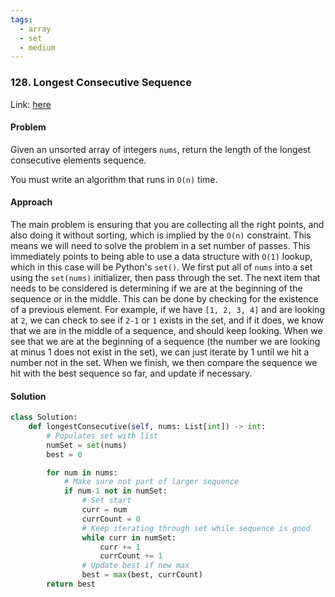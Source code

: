 ```yaml
---
tags:
  - array
  - set
  - medium
---
```


### 128. Longest Consecutive Sequence

Link: [here](https://leetcode.com/problems/longest-consecutive-sequence/description/)

#### Problem
Given an unsorted array of integers `nums`, return the length of the longest consecutive elements sequence.

You must write an algorithm that runs in `O(n)` time.

#### Approach
The main problem is ensuring that you are collecting all the right points, and also doing it without sorting, which is implied by the `O(n)` constraint. This means we will need to solve the problem in a set number of passes.
This immediately points to being able to use a data structure with `O(1)` lookup, which in this case will be Python's `set()`. We first put all of `nums` into a set using the `set(nums)` initializer, then pass through the set.
The next item that needs to be considered is determining if we are at the beginning of the sequence or in the middle. This can be done by checking for the existence of a previous element. For example, if we have `[1, 2, 3, 4]` and are looking at `2`, we can check to see if `2-1` or `1` exists in the set, and if it does, we know that we are in the middle of a sequence, and should keep looking.
When we see that we are at the beginning of a sequence (the number we are looking at minus 1 does not exist in the set), we can just iterate by 1 until we hit a number not in the set. When we finish, we then compare the sequence we hit with the best sequence so far, and update if necessary. 

#### Solution
```python 
class Solution:
    def longestConsecutive(self, nums: List[int]) -> int:
        # Populates set with list 
        numSet = set(nums)
        best = 0

        for num in nums:
            # Make sure not part of larger sequence
            if num-1 not in numSet:
                # Set start
                curr = num
                currCount = 0
                # Keep iterating through set while sequence is good
                while curr in numSet:
                    curr += 1
                    currCount += 1
                # Update best if new max
                best = max(best, currCount)
        return best
```


